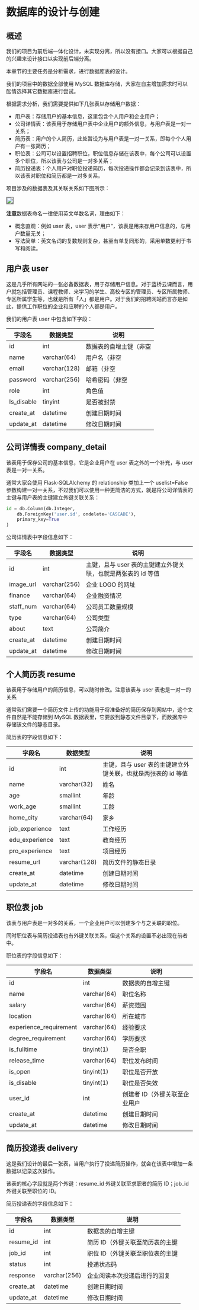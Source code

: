 # 数据库的设计与创建

## 概述

我们的项目为前后端一体化设计，未实现分离，所以没有接口。大家可以根据自己的兴趣来设计接口以实现前后端分离。

本章节的主要任务是分析需求，进行数据库表的设计。

我们的项目中的数据全部使用 MySQL 数据库存储，大家在自主增加需求时可以酝情选择其它数据库进行尝试。

根据需求分析，我们需要提供如下几张表以存储用户数据：

- 用户表：存储用户的基本信息，这里包含个人用户和企业用户；
- 公司详情表：该表用于存储用户表中企业用户的额外信息，与用户表是一对一关系；
- 简历表：用户的个人简历，此处暂设为与用户表是一对一关系，即每个个人用户有一张简历；
- 职位表：公司可以设置招聘职位，职位信息存储在该表中，每个公司可以设置多个职位，所以该表与公司是一对多关系；
- 简历投递表：个人用户对职位投递简历，每次投递操作都会记录到该表中，所以该表对职位和简历都是一对多关系。

项目涉及的数据表及其关联关系如下图所示：

<img style="border:2px solid #888; max-width:600px;" src="https://doc.shiyanlou.com/courses/8913/310176/a7021e59914a491789a2898f41fc65bc-0/wm">

**注意**数据表命名一律使用英文单数名词，理由如下：

- 概念直观：例如 user 表，user 表示“用户”，该表是用来存用户信息的，与用户数量无关；
- 写法简单：英文名词的复数规则复杂，甚至有单复同形的，采用单数更利于书写和阅读。

## 用户表 user

这是几乎所有网站的一张必备数据表，用于存储用户信息。对于蓝桥云课而言，用户就包括管理员、课程教师、来学习的学生、高校专区的管理员、专区所属教师、专区所属学生等，也就是所有「人」都是用户。对于我们的招聘网站而言亦是如此，提供工作职位的企业和应聘的个人都是用户。

我们的用户表 user 中包含如下字段：

| 字段名     | 数据类型     | 说明                   |
| ---------- | ------------ | ---------------------- |
| id         | int          | 数据表的自增主键（非空 |
| name       | varchar(64)  | 用户名（非空           |
| email      | varchar(128) | 邮箱（非空             |
| password   | varchar(256) | 哈希密码（非空         |
| role       | int          | 角色值                 |
| Is_disable | tinyint      | 是否被封禁             |
| create_at  | datetime     | 创建日期时间           |
| update_at  | datetime     | 修改日期时间           |

## 公司详情表 company_detail

该表用于保存公司的基本信息，它是企业用户在 user 表之外的一个补充，与 user 表是一对一关系。

通常大家会使用 Flask-SQLAlchemy 的 relationship 类加上一个 uselist=False 参数构建一对一关系，不过我们可以使用一种更简洁的方式，就是将公司详情表的主键与用户表的主键建立外键关联关系：

```python
id = db.Column(db.Integer, 
    db.ForeignKey('user.id', ondelete='CASCADE'),
    primary_key=True
)
```

公司详情表中字段信息如下：

| 字段名    | 数据类型     | 说明                                                         |
| --------- | ------------ | ------------------------------------------------------------ |
| id        | int          | 主键，且与 user 表的主键建立外键关联，也就是两张表的 id 等值 |
| image_url | varchar(256) | 企业 LOGO 的网址                                             |
| finance   | varchar(64)  | 企业融资情况                                                 |
| staff_num | varchar(64)  | 公司员工数量规模                                             |
| type      | varchar(64)  | 公司类型                                                     |
| about     | text         | 公司简介                                                     |
| create_at | datetime     | 创建日期时间                                                 |
| update_at | datetime     | 修改日期时间                                                 |

## 个人简历表 resume

该表用于存储用户的简历信息，可以随时修改。注意该表与 user 表也是一对一的关系

通常我们需要一个简历文件上传的功能用于将准备好的简历保存到网站中，这个文件自然是不能存储到 MySQL 数据表里，它要放到静态文件目录下，而数据库中存储该文件的静态目录。

简历表的字段信息如下：

| 字段名         | 数据类型     | 说明                                                         |
| -------------- | ------------ | ------------------------------------------------------------ |
| id             | int          | 主键，且与 user 表的主键建立外键关联，也就是两张表的 id 等值 |
| name           | varchar(32)  | 姓名                                                         |
| age            | smallint     | 年龄                                                         |
| work_age       | smallint     | 工龄                                                         |
| home_city      | varchar(64)  | 家乡                                                         |
| job_experience | text         | 工作经历                                                     |
| edu_experience | text         | 教育经历                                                     |
| pro_experience | text         | 项目经历                                                     |
| resume_url     | varchar(128) | 简历文件的静态目录                                           |
| create_at      | datetime     | 创建日期时间                                                 |
| update_at      | datetime     | 修改日期时间                                                 |

## 职位表 job

该表与用户表是一对多的关系，一个企业用户可以创建多个与之关联的职位。

同时职位表与简历投递表也有外键关联关系，但这个关系的设置不必出现在前者中。

职位表的字段信息如下：

| 字段名                 | 数据类型    | 说明                          |
| ---------------------- | ----------- | ----------------------------- |
| id                     | int         | 数据表的自增主键              |
| name                   | varchar(64) | 职位名称                      |
| salary                 | varchar(64) | 薪资范围                      |
| location               | varchar(64) | 所在城市                      |
| experience_requirement | varchar(64) | 经验要求                      |
| degree_requirement     | varchar(64) | 学历要求                      |
| is_fulltime            | tinyint(1)  | 是否全职                      |
| release_time           | varchar(64) | 职位发布时间                  |
| is_open                | tinyint(1)  | 职位是否开放                  |
| is_disable             | tinyint(1)  | 职位是否失效                  |
| user_id                | int         | 创建者 ID（外键关联至企业用户 |
| create_at              | datetime    | 创建日期时间                  |
| update_at              | datetime    | 修改日期时间                  |

## 简历投递表 delivery

这是我们设计的最后一张表，当用户执行了投递简历操作，就会在该表中增加一条数据以记录这次操作。

该表的核心字段就是两个外键：resume_id 外键关联至求职者的简历 ID；job_id 外键关联至职位的 ID。

简历投递表的字段信息如下：

| 字段名    | 数据类型     | 说明                            |
| --------- | ------------ | ------------------------------- |
| id        | int          | 数据表的自增主键                |
| resume_id | int          | 简历 ID（外键关联至简历表的主键 |
| job_id    | int          | 职位 ID（外键关联至职位表的主键 |
| status    | int          | 投递状态码                      |
| response  | varchar(256) | 企业阅读本次投递后进行的回复    |
| create_at | datetime     | 创建日期时间                    |
| update_at | datetime     | 修改日期时间                    |

## 
